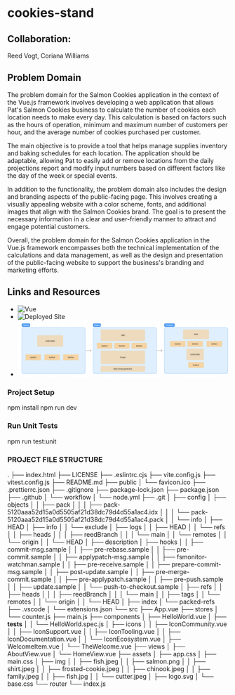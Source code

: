 # cookies-stand
## Collaboration:  
Reed Vogt, Coriana Williams
## Problem Domain 
The problem domain for the Salmon Cookies application in the context of the Vue.js framework involves developing a web application that allows Pat's Salmon Cookies business to calculate the number of cookies each location needs to make every day. This calculation is based on factors such as the hours of operation, minimum and maximum number of customers per hour, and the average number of cookies purchased per customer.

The main objective is to provide a tool that helps manage supplies inventory and baking schedules for each location. The application should be adaptable, allowing Pat to easily add or remove locations from the daily projections report and modify input numbers based on different factors like the day of the week or special events.

In addition to the functionality, the problem domain also includes the design and branding aspects of the public-facing page. This involves creating a visually appealing website with a color scheme, fonts, and additional images that align with the Salmon Cookies brand. The goal is to present the necessary information in a clear and user-friendly manner to attract and engage potential customers.

Overall, the problem domain for the Salmon Cookies application in the Vue.js framework encompasses both the technical implementation of the calculations and data management, as well as the design and presentation of the public-facing website to support the business's branding and marketing efforts.

## Links and Resources
- ![Vue](https://canvas.instructure.com/courses/6745216/assignments/37279120)
- ![Deployed Site](https://codesandbox.io/p/github/cookies-stand/cookies-stand/main?layout=%257B%2522sidebarPanel%2522%253A%2522EXPLORER%2522%252C%2522rootPanelGroup%2522%253A%257B%2522direction%2522%253A%2522horizontal%2522%252C%2522contentType%2522%253A%2522UNKNOWN%2522%252C%2522type%2522%253A%2522PANEL_GROUP%2522%252C%2522id%2522%253A%2522ROOT_LAYOUT%2522%252C%2522panels%2522%253A%255B%257B%2522type%2522%253A%2522PANEL_GROUP%2522%252C%2522contentType%2522%253A%2522UNKNOWN%2522%252C%2522direction%2522%253A%2522vertical%2522%252C%2522id%2522%253A%2522clk627jwx000g3b6ma0cm5v1k%2522%252C%2522sizes%2522%253A%255B70%252C30%255D%252C%2522panels%2522%253A%255B%257B%2522type%2522%253A%2522PANEL_GROUP%2522%252C%2522contentType%2522%253A%2522EDITOR%2522%252C%2522direction%2522%253A%2522horizontal%2522%252C%2522id%2522%253A%2522EDITOR%2522%252C%2522panels%2522%253A%255B%257B%2522type%2522%253A%2522PANEL%2522%252C%2522contentType%2522%253A%2522EDITOR%2522%252C%2522id%2522%253A%2522clk627jww000b3b6mzs8xnc0f%2522%257D%255D%252C%2522sizes%2522%253A%255B100%255D%257D%252C%257B%2522type%2522%253A%2522PANEL_GROUP%2522%252C%2522contentType%2522%253A%2522SHELLS%2522%252C%2522direction%2522%253A%2522horizontal%2522%252C%2522id%2522%253A%2522SHELLS%2522%252C%2522panels%2522%253A%255B%257B%2522type%2522%253A%2522PANEL%2522%252C%2522contentType%2522%253A%2522SHELLS%2522%252C%2522id%2522%253A%2522clk627jww000f3b6mfj138yty%2522%257D%255D%252C%2522sizes%2522%253A%255B100%255D%257D%255D%257D%252C%257B%2522type%2522%253A%2522PANEL_GROUP%2522%252C%2522contentType%2522%253A%2522DEVTOOLS%2522%252C%2522direction%2522%253A%2522vertical%2522%252C%2522id%2522%253A%2522DEVTOOLS%2522%252C%2522panels%2522%253A%255B%257B%2522type%2522%253A%2522PANEL%2522%252C%2522contentType%2522%253A%2522DEVTOOLS%2522%252C%2522id%2522%253A%2522clk627jww000d3b6mdop0wn16%2522%257D%255D%252C%2522sizes%2522%253A%255B100%255D%257D%255D%252C%2522sizes%2522%253A%255B50%252C50%255D%257D%252C%2522tabbedPanels%2522%253A%257B%2522clk627jww000b3b6mzs8xnc0f%2522%253A%257B%2522tabs%2522%253A%255B%257B%2522id%2522%253A%2522clk627jww000a3b6m56cmpoz1%2522%252C%2522mode%2522%253A%2522permanent%2522%252C%2522type%2522%253A%2522FILE%2522%252C%2522filepath%2522%253A%2522%252FREADME.md%2522%257D%255D%252C%2522id%2522%253A%2522clk627jww000b3b6mzs8xnc0f%2522%252C%2522activeTabId%2522%253A%2522clk627jww000a3b6m56cmpoz1%2522%257D%252C%2522clk627jww000d3b6mdop0wn16%2522%253A%257B%2522tabs%2522%253A%255B%257B%2522id%2522%253A%2522clk627jww000c3b6mvn9fje36%2522%252C%2522mode%2522%253A%2522permanent%2522%252C%2522type%2522%253A%2522PROJECT_SETUP%2522%257D%255D%252C%2522id%2522%253A%2522clk627jww000d3b6mdop0wn16%2522%252C%2522activeTabId%2522%253A%2522clk627jww000c3b6mvn9fje36%2522%257D%252C%2522clk627jww000f3b6mfj138yty%2522%253A%257B%2522tabs%2522%253A%255B%257B%2522id%2522%253A%2522clk627jww000e3b6mcnqmkfio%2522%252C%2522mode%2522%253A%2522permanent%2522%252C%2522type%2522%253A%2522TERMINAL%2522%252C%2522shellId%2522%253A%2522clk627k3q001ph2ehh0rn65hw%2522%257D%255D%252C%2522id%2522%253A%2522clk627jww000f3b6mfj138yty%2522%252C%2522activeTabId%2522%253A%2522clk627jww000e3b6mcnqmkfio%2522%257D%257D%252C%2522showDevtools%2522%253Atrue%252C%2522showShells%2522%253Atrue%252C%2522showSidebar%2522%253Atrue%252C%2522sidebarPanelSize%2522%253A15%257D)
- ![UML](lab40UML.png)
### Project Setup
npm install
npm run dev
### Run Unit Tests
npm run test:unit

### PROJECT FILE STRUCTURE
.
├── index.html
├── LICENSE
├── .eslintrc.cjs
├── vite.config.js
├── vitest.config.js
├── README.md
├── public
│   └── favicon.ico
├── .prettierrc.json
├── .gitignore
├── package-lock.json
├── package.json
├── .github
│   └── workflow
│       └── node.yml
├── .git
│   ├── config
│   ├── objects
│   │   ├── pack
│   │   │   ├── pack-5120aaa52d15a0d5505af21d38dc79d4d55a1ac4.idx
│   │   │   └── pack-5120aaa52d15a0d5505af21d38dc79d4d55a1ac4.pack
│   │   └── info
│   ├── HEAD
│   ├── info
│   │   └── exclude
│   ├── logs
│   │   ├── HEAD
│   │   └── refs
│   │       ├── heads
│   │       │   ├── reedBranch
│   │       │   └── main
│   │       └── remotes
│   │           └── origin
│   │               └── HEAD
│   ├── description
│   ├── hooks
│   │   ├── commit-msg.sample
│   │   ├── pre-rebase.sample
│   │   ├── pre-commit.sample
│   │   ├── applypatch-msg.sample
│   │   ├── fsmonitor-watchman.sample
│   │   ├── pre-receive.sample
│   │   ├── prepare-commit-msg.sample
│   │   ├── post-update.sample
│   │   ├── pre-merge-commit.sample
│   │   ├── pre-applypatch.sample
│   │   ├── pre-push.sample
│   │   ├── update.sample
│   │   └── push-to-checkout.sample
│   ├── refs
│   │   ├── heads
│   │   │   ├── reedBranch
│   │   │   └── main
│   │   ├── tags
│   │   └── remotes
│   │       └── origin
│   │           └── HEAD
│   ├── index
│   └── packed-refs
├── .vscode
│   └── extensions.json
└── src
    ├── App.vue
    ├── stores
    │   └── counter.js
    ├── main.js
    ├── components
    │   ├── HelloWorld.vue
    │   ├── __tests__
    │   │   └── HelloWorld.spec.js
    │   ├── icons
    │   │   ├── IconCommunity.vue
    │   │   ├── IconSupport.vue
    │   │   ├── IconTooling.vue
    │   │   ├── IconDocumentation.vue
    │   │   └── IconEcosystem.vue
    │   ├── WelcomeItem.vue
    │   └── TheWelcome.vue
    ├── views
    │   ├── AboutView.vue
    │   └── HomeView.vue
    ├── assets
    │   ├── app.css
    │   ├── main.css
    │   ├── img
    │   │   ├── fish.jpeg
    │   │   ├── salmon.png
    │   │   ├── shirt.jpeg
    │   │   ├── frosted-cookie.jpeg
    │   │   ├── chinook.jpeg
    │   │   ├── family.jpeg
    │   │   ├── fish.jpg
    │   │   └── cutter.jpeg
    │   ├── logo.svg
    │   └── base.css
    └── router
        └── index.js

